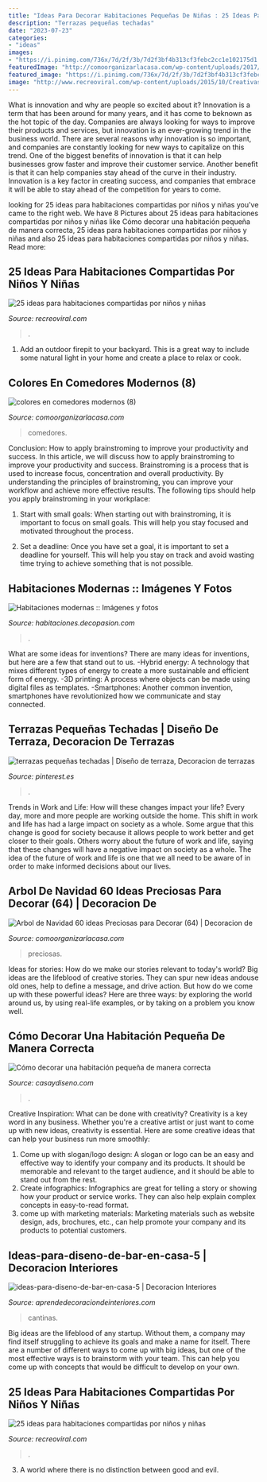 ```yaml
---
title: "Ideas Para Decorar Habitaciones Pequeñas De Niñas : 25 Ideas Para Habitaciones Compartidas Por Niños Y Niñas"
description: "Terrazas pequeñas techadas"
date: "2023-07-23"
categories:
- "ideas"
images:
- "https://i.pinimg.com/736x/7d/2f/3b/7d2f3bf4b313cf3febc2cc1e102175d1.jpg"
featuredImage: "http://comoorganizarlacasa.com/wp-content/uploads/2017/12/Arbol-de-Navidad-60-ideas-Preciosas-para-Decorar-64.jpg"
featured_image: "https://i.pinimg.com/736x/7d/2f/3b/7d2f3bf4b313cf3febc2cc1e102175d1.jpg"
image: "http://www.recreoviral.com/wp-content/uploads/2015/10/Creativas-habitaciones-compartidas-por-niños-y-niñas-18.jpg"
---
```



What is innovation and why are people so excited about it?
Innovation is a term that has been around for many years, and it has come to beknown as the hot topic of the day. Companies are always looking for ways to improve their products and services, but innovation is an ever-growing trend in the business world. There are several reasons why innovation is so important, and companies are constantly looking for new ways to capitalize on this trend. One of the biggest benefits of innovation is that it can help businesses grow faster and improve their customer service. Another benefit is that it can help companies stay ahead of the curve in their industry. Innovation is a key factor in creating success, and companies that embrace it will be able to stay ahead of the competition for years to come.

	

		
looking for 25 ideas para habitaciones compartidas por niños y niñas you've came to the right web. We have 8 Pictures about 25 ideas para habitaciones compartidas por niños y niñas like Cómo decorar una habitación pequeña de manera correcta, 25 ideas para habitaciones compartidas por niños y niñas and also 25 ideas para habitaciones compartidas por niños y niñas. Read more:
		
    
## 25 Ideas Para Habitaciones Compartidas Por Niños Y Niñas

<img loading=lazy src="http://www.recreoviral.com/wp-content/uploads/2015/10/Creativas-habitaciones-compartidas-por-niños-y-niñas-12.jpg" onerror="this.onerror=null;this.src='https://tse4.mm.bing.net/th?id=OIP.ZueAjsHcfYZvrHd_8oIy4wHaE8&amp;pid=15.1';" alt="25 ideas para habitaciones compartidas por niños y niñas">

_Source: recreoviral.com_

>. 

	

1. Add an outdoor firepit to your backyard. This is a great way to include some natural light in your home and create a place to relax or cook. 

    
## Colores En Comedores Modernos (8)

<img loading=lazy src="https://comoorganizarlacasa.com/wp-content/uploads/2016/08/colores-en-comedores-modernos-8.jpg" onerror="this.onerror=null;this.src='https://tse4.mm.bing.net/th?id=OIP.WxsV4W9_FT990tWe1kXcGwHaJ4&amp;pid=15.1';" alt="colores en comedores modernos (8)">

_Source: comoorganizarlacasa.com_

>comedores. 

	

Conclusion: How to apply brainstroming to improve your productivity and success.
In this article, we will discuss how to apply brainstroming to improve your productivity and success. Brainstroming is a process that is used to increase focus, concentration and overall productivity. By understanding the principles of brainstroming, you can improve your workflow and achieve more effective results. The following tips should help you apply brainstroming in your workplace: 
1) Start with small goals: When starting out with brainstroming, it is important to focus on small goals. This will help you stay focused and motivated throughout the process. 

2) Set a deadline: Once you have set a goal, it is important to set a deadline for yourself. This will help you stay on track and avoid wasting time trying to achieve something that is not possible.

    
## Habitaciones Modernas :: Imágenes Y Fotos

<img loading=lazy src="http://habitaciones.decopasion.com/Imagenes/habitaciones-modernas.jpg" onerror="this.onerror=null;this.src='https://tse2.mm.bing.net/th?id=OIP.jTROl0bHorximnVZI81BkgHaFi&amp;pid=15.1';" alt="Habitaciones modernas :: Imágenes y fotos">

_Source: habitaciones.decopasion.com_

>. 

	

What are some ideas for inventions?
There are many ideas for inventions, but here are a few that stand out to us. 
-Hybrid energy: A technology that mixes different types of energy to create a more sustainable and efficient form of energy.
-3D printing: A process where objects can be made using digital files as templates.
-Smartphones: Another common invention, smartphones have revolutionized how we communicate and stay connected.

    
## Terrazas Pequeñas Techadas | Diseño De Terraza, Decoracion De Terrazas

<img loading=lazy src="https://i.pinimg.com/736x/7d/2f/3b/7d2f3bf4b313cf3febc2cc1e102175d1.jpg" onerror="this.onerror=null;this.src='https://tse2.mm.bing.net/th?id=OIP.i4O5d3dqv6hTLO5H3DTWwQHaKl&amp;pid=15.1';" alt="terrazas pequeñas techadas | Diseño de terraza, Decoracion de terrazas">

_Source: pinterest.es_

>. 

	

Trends in Work and Life: How will these changes impact your life?
Every day, more and more people are working outside the home. This shift in work and life has had a large impact on society as a whole. Some argue that this change is good for society because it allows people to work better and get closer to their goals. Others worry about the future of work and life, saying that these changes will have a negative impact on society as a whole. The idea of the future of work and life is one that we all need to be aware of in order to make informed decisions about our lives.

    
## Arbol De Navidad 60 Ideas Preciosas Para Decorar (64) | Decoracion De

<img loading=lazy src="http://comoorganizarlacasa.com/wp-content/uploads/2017/12/Arbol-de-Navidad-60-ideas-Preciosas-para-Decorar-64.jpg" onerror="this.onerror=null;this.src='https://tse4.mm.bing.net/th?id=OIP.bHY5_1iHpC3a6zVJHjKrJwHaKj&amp;pid=15.1';" alt="Arbol de Navidad 60 ideas Preciosas para Decorar (64) | Decoracion de">

_Source: comoorganizarlacasa.com_

>preciosas. 

	

Ideas for stories: How do we make our stories relevant to today's world?
Big ideas are the lifeblood of creative stories. They can spur new ideas andouse old ones, help to define a message, and drive action. But how do we come up with these powerful ideas? Here are three ways: by exploring the world around us, by using real-life examples, or by taking on a problem you know well.

    
## Cómo Decorar Una Habitación Pequeña De Manera Correcta

<img loading=lazy src="https://casaydiseno.com/wp-content/uploads/2018/01/como-decorar-una-habitacion-etnica.jpg" onerror="this.onerror=null;this.src='https://tse1.mm.bing.net/th?id=OIP.M4PSmAmR-i_xg7N4W8pAGwHaLH&amp;pid=15.1';" alt="Cómo decorar una habitación pequeña de manera correcta">

_Source: casaydiseno.com_

>. 

	

Creative Inspiration: What can be done with creativity?
Creativity is a key word in any business. Whether you're a creative artist or just want to come up with new ideas, creativity is essential. Here are some creative ideas that can help your business run more smoothly: 
1. Come up with slogan/logo design: A slogan or logo can be an easy and effective way to identify your company and its products. It should be memorable and relevant to the target audience, and it should be able to stand out from the rest. 
2. Create infographics: Infographics are great for telling a story or showing how your product or service works. They can also help explain complex concepts in easy-to-read format. 
3. come up with marketing materials: Marketing materials such as website design, ads, brochures, etc., can help promote your company and its products to potential customers.

    
## Ideas-para-diseno-de-bar-en-casa-5 | Decoracion Interiores

<img loading=lazy src="https://aprendedecoraciondeinteriores.com/wp-content/uploads/2016/11/Ideas-para-diseño-de-bar-en-casa-5.jpg" onerror="this.onerror=null;this.src='https://tse2.mm.bing.net/th?id=OIP.z2xxAH1_tpoSAmhGIqs48AHaJ4&amp;pid=15.1';" alt="ideas-para-diseno-de-bar-en-casa-5 | Decoracion Interiores">

_Source: aprendedecoraciondeinteriores.com_

>cantinas. 

	

Big ideas are the lifeblood of any startup. Without them, a company may find itself struggling to achieve its goals and make a name for itself. There are a number of different ways to come up with big ideas, but one of the most effective ways is to brainstorm with your team. This can help you come up with concepts that would be difficult to develop on your own.

    
## 25 Ideas Para Habitaciones Compartidas Por Niños Y Niñas

<img loading=lazy src="http://www.recreoviral.com/wp-content/uploads/2015/10/Creativas-habitaciones-compartidas-por-niños-y-niñas-18.jpg" onerror="this.onerror=null;this.src='https://tse3.mm.bing.net/th?id=OIP.OSKZEfi_aVvCtsT8HO04GQHaLG&amp;pid=15.1';" alt="25 ideas para habitaciones compartidas por niños y niñas">

_Source: recreoviral.com_

>. 

	

3. A world where there is no distinction between good and evil. 

